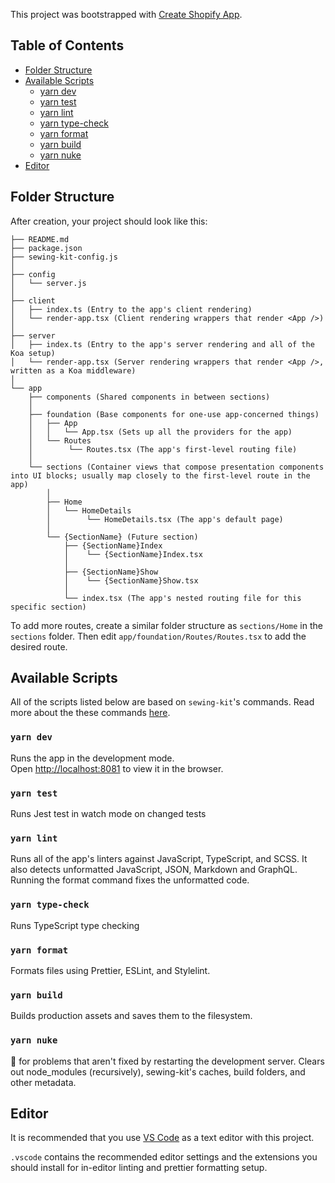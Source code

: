 This project was bootstrapped with [Create Shopify App](https://github.com/Shopify/webgen).

## Table of Contents

- [Folder Structure](#folder-structure)
- [Available Scripts](#available-scripts)
  - [yarn dev](#yarn-dev)
  - [yarn test](#yarn-test)
  - [yarn lint](#yarn-lint)
  - [yarn type-check](#yarn-type-check)
  - [yarn format](#yarn-format)
  - [yarn build](#yarn-build)
  - [yarn nuke](#yarn-nuke)
- [Editor](#editor)

## Folder Structure

After creation, your project should look like this:

```
├── README.md
├── package.json
├── sewing-kit-config.js
│
├── config
│   └── server.js
│
├── client
│   ├── index.ts (Entry to the app's client rendering)
│   └── render-app.tsx (Client rendering wrappers that render <App />)
│
├── server
│   ├── index.ts (Entry to the app's server rendering and all of the Koa setup)
│   └── render-app.tsx (Server rendering wrappers that render <App />, written as a Koa middleware)
│
└── app
    ├── components (Shared components in between sections)
    │
    ├── foundation (Base components for one-use app-concerned things)
    │   ├── App
    │   │   └── App.tsx (Sets up all the providers for the app)
    │   └── Routes
    │        └── Routes.tsx (The app's first-level routing file)
    │
    └── sections (Container views that compose presentation components into UI blocks; usually map closely to the first-level route in the app)
        │
        ├── Home
        │   └── HomeDetails
        │        └── HomeDetails.tsx (The app's default page)
        │
        └── {SectionName} (Future section)
            ├── {SectionName}Index
            │    └── {SectionName}Index.tsx
            │
            ├── {SectionName}Show
            │    └── {SectionName}Show.tsx
            │
            └── index.tsx (The app's nested routing file for this specific section)
```

To add more routes, create a similar folder structure as `sections/Home` in the `sections` folder. Then edit `app/foundation/Routes/Routes.tsx` to add the desired route.

## Available Scripts

All of the scripts listed below are based on `sewing-kit`'s commands.
Read more about the these commands [here](https://github.com/Shopify/sewing-kit/blob/master/docs/commands).

### `yarn dev`

Runs the app in the development mode.<br>
Open [http://localhost:8081](http://localhost:8081) to view it in the browser.

### `yarn test`

Runs Jest test in watch mode on changed tests

### `yarn lint`

Runs all of the app's linters against JavaScript, TypeScript, and SCSS. It also detects unformatted JavaScript, JSON, Markdown and GraphQL. Running the format command fixes the unformatted code.

### `yarn type-check`

Runs TypeScript type checking

### `yarn format`

Formats files using Prettier, ESLint, and Stylelint.

### `yarn build`

Builds production assets and saves them to the filesystem.

### `yarn nuke`

🔨 for problems that aren't fixed by restarting the development server. Clears out node_modules (recursively), sewing-kit's caches, build folders, and other metadata.

## Editor

It is recommended that you use [VS Code](https://code.visualstudio.com) as a text editor with this project.

`.vscode` contains the recommended editor settings and the extensions you should install for in-editor linting and prettier formatting setup.
